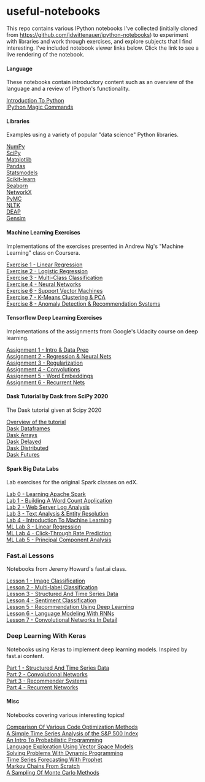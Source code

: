 useful-notebooks
========================

This repo contains various IPython notebooks I've collected (initially cloned from https://github.com/jdwittenauer/ipython-notebooks) to experiment with libraries and work through exercises, and explore subjects that I find interesting.  I've included notebook viewer links below.  Click the link to see a live rendering of the notebook.

#### Language

These notebooks contain introductory content such as an overview of the language and a review of IPython's functionality.

<a href="http://nbviewer.ipython.org/github/ddeloss/useful-notebooks/blob/master/notebooks/language/Intro.ipynb">Introduction To Python</a><br/>
<a href="http://nbviewer.ipython.org/github/ddeloss/useful-notebooks/blob/master/notebooks/language/IPythonMagic.ipynb">IPython Magic Commands</a>

#### Libraries

Examples using a variety of popular "data science" Python libraries.

<a href="http://nbviewer.ipython.org/github/ddeloss/useful-notebooks/blob/master/notebooks/libraries/NumPy.ipynb">NumPy</a><br/>
<a href="http://nbviewer.ipython.org/github/ddeloss/useful-notebooks/blob/master/notebooks/libraries/SciPy.ipynb">SciPy</a><br/>
<a href="http://nbviewer.ipython.org/github/ddeloss/useful-notebooks/blob/master/notebooks/libraries/Matplotlib.ipynb">Matplotlib</a><br/>
<a href="http://nbviewer.ipython.org/github/ddeloss/useful-notebooks/blob/master/notebooks/libraries/Pandas.ipynb">Pandas</a><br/>
<a href="http://nbviewer.ipython.org/github/ddeloss/useful-notebooks/blob/master/notebooks/libraries/Statsmodels.ipynb">Statsmodels</a><br/>
<a href="http://nbviewer.ipython.org/github/ddeloss/useful-notebooks/blob/master/notebooks/libraries/Scikit-learn.ipynb">Scikit-learn</a><br/>
<a href="http://nbviewer.ipython.org/github/ddeloss/useful-notebooks/blob/master/notebooks/libraries/Seaborn.ipynb">Seaborn</a><br/>
<a href="http://nbviewer.ipython.org/github/ddeloss/useful-notebooks/blob/master/notebooks/libraries/NetworkX.ipynb">NetworkX</a><br/>
<a href="http://nbviewer.ipython.org/github/ddeloss/useful-notebooks/blob/master/notebooks/libraries/PyMC.ipynb">PyMC</a><br/>
<a href="http://nbviewer.ipython.org/github/ddeloss/useful-notebooks/blob/master/notebooks/libraries/NLTK.ipynb">NLTK</a><br/>
<a href="http://nbviewer.ipython.org/github/ddeloss/useful-notebooks/blob/master/notebooks/libraries/DEAP.ipynb">DEAP</a><br/>
<a href="http://nbviewer.ipython.org/github/ddeloss/useful-notebooks/blob/master/notebooks/libraries/Gensim.ipynb">Gensim</a>

#### Machine Learning Exercises

Implementations of the exercises presented in Andrew Ng's "Machine Learning" class on Coursera.

<a href="http://nbviewer.ipython.org/github/ddeloss/useful-notebooks/blob/master/notebooks/ml/ML-Exercise1.ipynb">Exercise 1 - Linear Regression</a><br/>
<a href="http://nbviewer.ipython.org/github/ddeloss/useful-notebooks/blob/master/notebooks/ml/ML-Exercise2.ipynb">Exercise 2 - Logistic Regression</a><br/>
<a href="http://nbviewer.ipython.org/github/ddeloss/useful-notebooks/blob/master/notebooks/ml/ML-Exercise3.ipynb">Exercise 3 - Multi-Class Classification</a><br/>
<a href="http://nbviewer.ipython.org/github/ddeloss/useful-notebooks/blob/master/notebooks/ml/ML-Exercise4.ipynb">Exercise 4 - Neural Networks</a><br/>
<a href="http://nbviewer.ipython.org/github/ddeloss/useful-notebooks/blob/master/notebooks/ml/ML-Exercise6.ipynb">Exercise 6 - Support Vector Machines</a><br/>
<a href="http://nbviewer.ipython.org/github/ddeloss/useful-notebooks/blob/master/notebooks/ml/ML-Exercise7.ipynb">Exercise 7 - K-Means Clustering & PCA</a><br/>
<a href="http://nbviewer.ipython.org/github/ddeloss/useful-notebooks/blob/master/notebooks/ml/ML-Exercise8.ipynb">Exercise 8 - Anomaly Detection & Recommendation Systems</a>

#### Tensorflow Deep Learning Exercises

Implementations of the assignments from Google's Udacity course on deep learning.

<a href="http://nbviewer.ipython.org/github/ddeloss/useful-notebooks/blob/master/notebooks/tensorflow/Tensorflow-1-NotMNIST.ipynb">Assignment 1 - Intro & Data Prep</a><br/>
<a href="http://nbviewer.ipython.org/github/ddeloss/useful-notebooks/blob/master/notebooks/tensorflow/Tensorflow-2-FullyConnected.ipynb">Assignment 2 - Regression & Neural Nets</a><br/>
<a href="http://nbviewer.ipython.org/github/ddeloss/useful-notebooks/blob/master/notebooks/tensorflow/Tensorflow-3-Regularization.ipynb">Assignment 3 - Regularization</a><br/>
<a href="http://nbviewer.ipython.org/github/ddeloss/useful-notebooks/blob/master/notebooks/tensorflow/Tensorflow-4-Convolutions.ipynb">Assignment 4 - Convolutions</a><br/>
<a href="http://nbviewer.ipython.org/github/ddeloss/useful-notebooks/blob/master/notebooks/tensorflow/Tensorflow-5-Word2Vec.ipynb">Assignment 5 - Word Embeddings</a><br/>
<a href="http://nbviewer.ipython.org/github/ddeloss/useful-notebooks/blob/master/notebooks/tensorflow/Tensorflow-6-LSTM.ipynb">Assignment 6 - Recurrent Nets</a>

#### Dask Tutorial by Dask from SciPy 2020

The Dask tutorial given at Scipy 2020

<a href="http://nbviewer.ipython.org/github/ddeloss/useful-notebooks/blob/master/notebooks/dask/00_overview.ipynb">Overview of the tutorial</a><br/>
<a href="http://nbviewer.ipython.org/github/ddeloss/useful-notebooks/blob/master/notebooks/dask/01_dataframe.ipynb">Dask Dataframes</a><br/>
<a href="http://nbviewer.ipython.org/github/ddeloss/useful-notebooks/blob/master/notebooks/dask/02_array.ipynb">Dask Arrays</a><br/>
<a href="http://nbviewer.ipython.org/github/ddeloss/useful-notebooks/blob/master/notebooks/dask/03_dask.delayed.ipynb">Dask Delayed</a><br/>
<a href="http://nbviewer.ipython.org/github/ddeloss/useful-notebooks/blob/master/notebooks/dask/04_distributed.ipynb">Dask Distributed</a><br/>
<a href="http://nbviewer.ipython.org/github/ddeloss/useful-notebooks/blob/master/notebooks/dask/05_futures.ipynb">Dask Futures</a>

#### Spark Big Data Labs

Lab exercises for the original Spark classes on edX.

<a href="http://nbviewer.ipython.org/github/ddeloss/useful-notebooks/blob/master/notebooks/spark/Spark-Lab0-Tutorial.ipynb">Lab 0 - Learning Apache Spark</a><br/>
<a href="http://nbviewer.ipython.org/github/ddeloss/useful-notebooks/blob/master/notebooks/spark/Spark-Lab1-WordCount.ipynb">Lab 1 - Building A Word Count Application</a><br/>
<a href="http://nbviewer.ipython.org/github/ddeloss/useful-notebooks/blob/master/notebooks/spark/Spark-Lab2-ApacheLog.ipynb">Lab 2 - Web Server Log Analysis</a><br/>
<a href="http://nbviewer.ipython.org/github/ddeloss/useful-notebooks/blob/master/notebooks/spark/Spark-Lab3-EntityResolution.ipynb">Lab 3 - Text Analysis & Entity Resolution</a><br/>
<a href="http://nbviewer.ipython.org/github/ddeloss/useful-notebooks/blob/master/notebooks/spark/Spark-Lab4-MachineLearning.ipynb">Lab 4 - Introduction To Machine Learning</a><br/>
<a href="http://nbviewer.ipython.org/github/ddeloss/useful-notebooks/blob/master/notebooks/spark/Spark-ML-Lab3-LinearRegression.ipynb">ML Lab 3 - Linear Regression</a><br/>
<a href="http://nbviewer.ipython.org/github/ddeloss/useful-notebooks/blob/master/notebooks/spark/Spark-ML-Lab4-CriteoPrediction.ipynb">ML Lab 4 - Click-Through Rate Prediction</a><br/>
<a href="http://nbviewer.ipython.org/github/ddeloss/useful-notebooks/blob/master/notebooks/spark/Spark-ML-Lab5-NeuroPCA.ipynb">ML Lab 5 - Principal Component Analysis</a>

### Fast.ai Lessons

Notebooks from Jeremy Howard's fast.ai class.

<a href="http://nbviewer.ipython.org/github/ddeloss/useful-notebooks/blob/master/notebooks/fastai/Fastai-Lesson1.ipynb">Lesson 1 - Image Classification</a><br/>
<a href="http://nbviewer.ipython.org/github/ddeloss/useful-notebooks/blob/master/notebooks/fastai/Fastai-Lesson2.ipynb">Lesson 2 - Multi-label Classification</a><br/>
<a href="http://nbviewer.ipython.org/github/ddeloss/useful-notebooks/blob/master/notebooks/fastai/Fastai-Lesson3.ipynb">Lesson 3 - Structured And Time Series Data</a><br/>
<a href="http://nbviewer.ipython.org/github/ddeloss/useful-notebooks/blob/master/notebooks/fastai/Fastai-Lesson4.ipynb">Lesson 4 - Sentiment Classification</a><br/>
<a href="http://nbviewer.ipython.org/github/ddeloss/useful-notebooks/blob/master/notebooks/fastai/Fastai-Lesson5.ipynb">Lesson 5 - Recommendation Using Deep Learning</a><br/>
<a href="http://nbviewer.ipython.org/github/ddeloss/useful-notebooks/blob/master/notebooks/fastai/Fastai-Lesson6.ipynb">Lesson 6 - Language Modeling With RNNs</a><br/>
<a href="http://nbviewer.ipython.org/github/ddeloss/useful-notebooks/blob/master/notebooks/fastai/Fastai-Lesson7.ipynb">Lesson 7 - Convolutional Networks In Detail</a>

### Deep Learning With Keras

Notebooks using Keras to implement deep learning models.  Inspired by fast.ai content.

<a href="http://nbviewer.ipython.org/github/ddeloss/useful-notebooks/blob/master/notebooks/keras/StructuredTimeSeries.ipynb">Part 1 - Structured And Time Series Data</a><br/>
<a href="http://nbviewer.ipython.org/github/ddeloss/useful-notebooks/blob/master/notebooks/keras/ConvolutionalNetworks.ipynb">Part 2 - Convolutional Networks</a><br/>
<a href="http://nbviewer.ipython.org/github/ddeloss/useful-notebooks/blob/master/notebooks/keras/RecommenderSystems.ipynb">Part 3 - Recommender Systems</a><br/>
<a href="http://nbviewer.ipython.org/github/ddeloss/useful-notebooks/blob/master/notebooks/keras/RecurrentNetworks.ipynb">Part 4 - Recurrent Networks</a>

#### Misc

Notebooks covering various interesting topics!

<a href="http://nbviewer.ipython.org/github/ddeloss/useful-notebooks/blob/master/notebooks/misc/CodeOptimization.ipynb">Comparison Of Various Code Optimization Methods</a><br/>
<a href="http://nbviewer.ipython.org/github/ddeloss/useful-notebooks/blob/master/notebooks/misc/TimeSeriesStockAnalysis.ipynb">A Simple Time Series Analysis of the S&P 500 Index</a><br/>
<a href="http://nbviewer.ipython.org/github/ddeloss/useful-notebooks/blob/master/notebooks/misc/ProbablisticProgramming.ipynb">An Intro To Probabilistic Programming</a><br/>
<a href="http://nbviewer.ipython.org/github/ddeloss/useful-notebooks/blob/master/notebooks/misc/LanguageVectors.ipynb">Language Exploration Using Vector Space Models</a><br/>
<a href="http://nbviewer.ipython.org/github/ddeloss/useful-notebooks/blob/master/notebooks/misc/DynamicProgramming.ipynb">Solving Problems With Dynamic Programming</a><br/>
<a href="http://nbviewer.ipython.org/github/ddeloss/useful-notebooks/blob/master/notebooks/misc/ProphetForecasting.ipynb">Time Series Forecasting With Prophet</a><br/>
<a href="http://nbviewer.ipython.org/github/ddeloss/useful-notebooks/blob/master/notebooks/misc/MarkovChains.ipynb">Markov Chains From Scratch</a><br/>
<a href="http://nbviewer.ipython.org/github/ddeloss/useful-notebooks/blob/master/notebooks/misc/MonteCarlo.ipynb">A Sampling Of Monte Carlo Methods</a>
